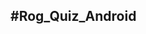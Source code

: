 #Rog_Quiz_Android
------------------------------------------------------------------------------------
